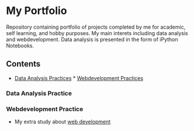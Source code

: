 # My Portfolio
Repository containing portfolio of projects completed by me for academic, self learning, and hobby purposes. My main interets including data analysis and webdevelopment. Data analysis is presented in the form of iPython Notebooks.

## Contents
 * [Data Analysis Practices](#Data-Analysis-Practice)    * [Webdevelopment Practices](#Webdevelopment-Practice)

### Data Analysis Practice
### Webdevelopment Practice
   - My extra study about [web development](https://github.com/icylove12/complete-javascript-course-master)
